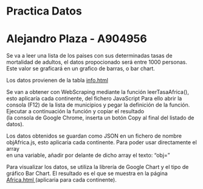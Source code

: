 <h1> Practica Datos </h1>
<h1> Alejandro Plaza - A904956 </H1>

Se va a leer una lista de los paises con sus determinadas tasas de mortalidad de adultos, el datos propocionado será entre 1000 personas.<br>
Este valor se graficará en un grafico de barras, o bar chart.<br>

Los datos provienen de la tabla <a href="https://raw.githubusercontent.com/AlejandroPlaza/practicaDatos/master/aplaza/info.html">info.html</a><br>

Se van a obtener con WebScraping mediante la función leerTasaAfrica(), esto aplicaría cada continente, del fichero JavaScript Para ello abrir la <br>
consola (F12) de la lista de municipios y pegar la definición de la función. Ejecutar a continuación la función y copiar el resultado <br>
(la consola de Google Chrome, inserta un botón Copy al final del listado de datos).<br>

Los datos obtenidos se guardan como JSON en un fichero de nombre objAfrica.js, esto aplicaria cada continente. Para poder usar directamente el array <br>
en una variable, añadir por delante de dicho array el texto: “obj=” <br>

Para visualizar los datos, se utiliza la librería de Google Chart y el tipo de gráfico Bar Chart. El resultado es el que se muestra en la página <br>
<a href="https://github.com/AlejandroPlaza/practicaDatos/blob/master/aplaza/Africa.html"> Africa.html </a> (aplicaria para cada continente).<br>

